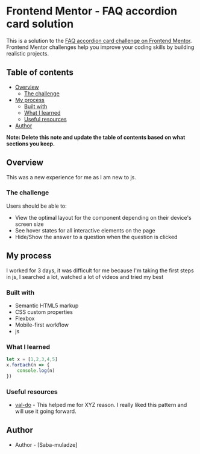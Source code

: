 # Frontend Mentor - FAQ accordion card solution

This is a solution to the [FAQ accordion card challenge on Frontend Mentor](https://www.frontendmentor.io/challenges/faq-accordion-card-XlyjD0Oam). Frontend Mentor challenges help you improve your coding skills by building realistic projects. 

## Table of contents

- [Overview](#overview)
  - [The challenge](#the-challenge)
- [My process](#my-process)
  - [Built with](#built-with)
  - [What I learned](#what-i-learned)
  - [Useful resources](#useful-resources)
- [Author](#author)

**Note: Delete this note and update the table of contents based on what sections you keep.**

## Overview
This was a new experience for me as I am new to js.
### The challenge

Users should be able to:

- View the optimal layout for the component depending on their device's screen size
- See hover states for all interactive elements on the page
- Hide/Show the answer to a question when the question is clicked




## My process
I worked for 3 days, it was difficult for me because I'm taking the first steps in js, I searched a lot, watched a lot of videos and tried my best
### Built with

- Semantic HTML5 markup
- CSS custom properties
- Flexbox
- Mobile-first workflow
- js


### What I learned



```js
let x = [1,2,3,4,5]
x.forEach(n => {
    console.log(n)
})
```






### Useful resources

- [val-do](https://val-do.com/lessons/62715bbd5412c2f62dbdadd8) - This helped me for XYZ reason. I really liked this pattern and will use it going forward.
## Author

- Author - [Saba-muladze]

